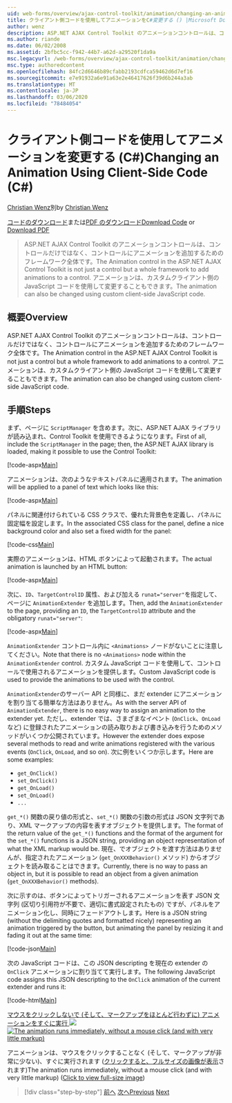 ```yaml
---
uid: web-forms/overview/ajax-control-toolkit/animation/changing-an-animation-using-client-side-code-cs
title: クライアント側コードを使用してアニメーションをC#変更する () |Microsoft Docs
author: wenz
description: ASP.NET AJAX Control Toolkit のアニメーションコントロールは、コントロールだけではなく、コントロールにアニメーションを追加するためのフレームワーク全体です。 アニメーションは、
ms.author: riande
ms.date: 06/02/2008
ms.assetid: 2bfbc5cc-f942-44b7-a62d-a29520f1da9a
msc.legacyurl: /web-forms/overview/ajax-control-toolkit/animation/changing-an-animation-using-client-side-code-cs
msc.type: authoredcontent
ms.openlocfilehash: 84fc2d6646b89cfabb2193cdfca59462d6d7ef16
ms.sourcegitcommit: e7e91932a6e91a63e2e46417626f39d6b244a3ab
ms.translationtype: MT
ms.contentlocale: ja-JP
ms.lasthandoff: 03/06/2020
ms.locfileid: "78484054"
---
```

# <a name="changing-an-animation-using-client-side-code-c"></a><span data-ttu-id="bdd3b-104">クライアント側コードを使用してアニメーションを変更する (C#)</span><span class="sxs-lookup"><span data-stu-id="bdd3b-104">Changing an Animation Using Client-Side Code (C#)</span></span>

<span data-ttu-id="bdd3b-105">[Christian Wenz](https://github.com/wenz)別</span><span class="sxs-lookup"><span data-stu-id="bdd3b-105">by [Christian Wenz](https://github.com/wenz)</span></span>

<span data-ttu-id="bdd3b-106">[コードのダウンロード](https://download.microsoft.com/download/f/9/a/f9a26acd-8df4-4484-8a18-199e4598f411/Animation11.cs.zip)または[PDF のダウンロード](https://download.microsoft.com/download/6/7/1/6718d452-ff89-4d3f-a90e-c74ec2d636a3/animation11CS.pdf)</span><span class="sxs-lookup"><span data-stu-id="bdd3b-106">[Download Code](https://download.microsoft.com/download/f/9/a/f9a26acd-8df4-4484-8a18-199e4598f411/Animation11.cs.zip) or [Download PDF](https://download.microsoft.com/download/6/7/1/6718d452-ff89-4d3f-a90e-c74ec2d636a3/animation11CS.pdf)</span></span>

> <span data-ttu-id="bdd3b-107">ASP.NET AJAX Control Toolkit のアニメーションコントロールは、コントロールだけではなく、コントロールにアニメーションを追加するためのフレームワーク全体です。</span><span class="sxs-lookup"><span data-stu-id="bdd3b-107">The Animation control in the ASP.NET AJAX Control Toolkit is not just a control but a whole framework to add animations to a control.</span></span> <span data-ttu-id="bdd3b-108">アニメーションは、カスタムクライアント側の JavaScript コードを使用して変更することもできます。</span><span class="sxs-lookup"><span data-stu-id="bdd3b-108">The animation can also be changed using custom client-side JavaScript code.</span></span>

## <a name="overview"></a><span data-ttu-id="bdd3b-109">概要</span><span class="sxs-lookup"><span data-stu-id="bdd3b-109">Overview</span></span>

<span data-ttu-id="bdd3b-110">ASP.NET AJAX Control Toolkit のアニメーションコントロールは、コントロールだけではなく、コントロールにアニメーションを追加するためのフレームワーク全体です。</span><span class="sxs-lookup"><span data-stu-id="bdd3b-110">The Animation control in the ASP.NET AJAX Control Toolkit is not just a control but a whole framework to add animations to a control.</span></span> <span data-ttu-id="bdd3b-111">アニメーションは、カスタムクライアント側の JavaScript コードを使用して変更することもできます。</span><span class="sxs-lookup"><span data-stu-id="bdd3b-111">The animation can also be changed using custom client-side JavaScript code.</span></span>

## <a name="steps"></a><span data-ttu-id="bdd3b-112">手順</span><span class="sxs-lookup"><span data-stu-id="bdd3b-112">Steps</span></span>

<span data-ttu-id="bdd3b-113">まず、ページに `ScriptManager` を含めます。次に、ASP.NET AJAX ライブラリが読み込まれ、Control Toolkit を使用できるようになります。</span><span class="sxs-lookup"><span data-stu-id="bdd3b-113">First of all, include the `ScriptManager` in the page; then, the ASP.NET AJAX library is loaded, making it possible to use the Control Toolkit:</span></span>

[!code-aspx[Main](changing-an-animation-using-client-side-code-cs/samples/sample1.aspx)]

<span data-ttu-id="bdd3b-114">アニメーションは、次のようなテキストパネルに適用されます。</span><span class="sxs-lookup"><span data-stu-id="bdd3b-114">The animation will be applied to a panel of text which looks like this:</span></span>

[!code-aspx[Main](changing-an-animation-using-client-side-code-cs/samples/sample2.aspx)]

<span data-ttu-id="bdd3b-115">パネルに関連付けられている CSS クラスで、優れた背景色を定義し、パネルに固定幅を設定します。</span><span class="sxs-lookup"><span data-stu-id="bdd3b-115">In the associated CSS class for the panel, define a nice background color and also set a fixed width for the panel:</span></span>

[!code-css[Main](changing-an-animation-using-client-side-code-cs/samples/sample3.css)]

<span data-ttu-id="bdd3b-116">実際のアニメーションは、HTML ボタンによって起動されます。</span><span class="sxs-lookup"><span data-stu-id="bdd3b-116">The actual animation is launched by an HTML button:</span></span>

[!code-aspx[Main](changing-an-animation-using-client-side-code-cs/samples/sample4.aspx)]

<span data-ttu-id="bdd3b-117">次に、`ID`、`TargetControlID` 属性、および加える `runat="server"`を指定して、ページに `AnimationExtender` を追加します。</span><span class="sxs-lookup"><span data-stu-id="bdd3b-117">Then, add the `AnimationExtender` to the page, providing an `ID`, the `TargetControlID` attribute and the obligatory `runat="server"`:</span></span>

[!code-aspx[Main](changing-an-animation-using-client-side-code-cs/samples/sample5.aspx)]

<span data-ttu-id="bdd3b-118">`AnimationExtender` コントロール内に `<Animations>` ノードがないことに注意してください。</span><span class="sxs-lookup"><span data-stu-id="bdd3b-118">Note that there is no `<Animations>` node within the `AnimationExtender` control.</span></span> <span data-ttu-id="bdd3b-119">カスタム JavaScript コードを使用して、コントロールで使用されるアニメーションを提供します。</span><span class="sxs-lookup"><span data-stu-id="bdd3b-119">Custom JavaScript code is used to provide the animations to be used with the control.</span></span>

<span data-ttu-id="bdd3b-120">`AnimationExtender`のサーバー API と同様に、まだ extender にアニメーションを割り当てる簡単な方法はありません。</span><span class="sxs-lookup"><span data-stu-id="bdd3b-120">As with the server API of `AnimationExtender`, there is no easy way to assign an animation to the extender yet.</span></span> <span data-ttu-id="bdd3b-121">ただし、extender では、さまざまなイベント (`OnClick`、`OnLoad`など) に登録されたアニメーションの読み取りおよび書き込みを行うためのメソッドがいくつか公開されています。</span><span class="sxs-lookup"><span data-stu-id="bdd3b-121">However the extender does expose several methods to read and write animations registered with the various events (`OnClick`, `OnLoad`, and so on).</span></span> <span data-ttu-id="bdd3b-122">次に例をいくつか示します。</span><span class="sxs-lookup"><span data-stu-id="bdd3b-122">Here are some examples:</span></span>

- `get_OnClick()`
- `set_OnClick()`
- `get_OnLoad()`
- `set_OnLoad()`
- `...`

<span data-ttu-id="bdd3b-123">`get_*()` 関数の戻り値の形式と、`set_*()` 関数の引数の形式は JSON 文字列であり、XML マークアップの内容を表すオブジェクトを提供します。</span><span class="sxs-lookup"><span data-stu-id="bdd3b-123">The format of the return value of the `get_*()` functions and the format of the argument for the `set_*()` functions is a JSON string, providing an object representation of what the XML markup would be.</span></span> <span data-ttu-id="bdd3b-124">現在、でオブジェクトを渡す方法はありませんが、指定されたアニメーション (`get_OnXXXBehavior()` メソッド) からオブジェクトを読み取ることはできます。</span><span class="sxs-lookup"><span data-stu-id="bdd3b-124">Currently, there is no way to pass an object in, but it is possible to read an object from a given animation (`get_OnXXXBehavior()` methods).</span></span>

<span data-ttu-id="bdd3b-125">次に示すのは、ボタンによってトリガーされるアニメーションを表す JSON 文字列 (区切り引用符が不要で、適切に書式設定されたもの) ですが、パネルをアニメーション化し、同時にフェードアウトします。</span><span class="sxs-lookup"><span data-stu-id="bdd3b-125">Here is a JSON string (without the delimiting quotes and formatted nicely) representing an animation triggered by the button, but animating the panel by resizing it and fading it out at the same time:</span></span>

[!code-json[Main](changing-an-animation-using-client-side-code-cs/samples/sample6.json)]

<span data-ttu-id="bdd3b-126">次の JavaScript コードは、この JSON descripting を現在の extender の `OnClick` アニメーションに割り当てて実行します。</span><span class="sxs-lookup"><span data-stu-id="bdd3b-126">The following JavaScript code assigns this JSON descripting to the `OnClick` animation of the current extender and runs it:</span></span>

[!code-html[Main](changing-an-animation-using-client-side-code-cs/samples/sample7.html)]

<span data-ttu-id="bdd3b-127">[マウスをクリックしないで (そして、マークアップをほとんど行わずに) アニメーションをすぐに実行 ![](changing-an-animation-using-client-side-code-cs/_static/image2.png)](changing-an-animation-using-client-side-code-cs/_static/image1.png)</span><span class="sxs-lookup"><span data-stu-id="bdd3b-127">[![The animation runs immediately, without a mouse click (and with very little markup)](changing-an-animation-using-client-side-code-cs/_static/image2.png)](changing-an-animation-using-client-side-code-cs/_static/image1.png)</span></span>

<span data-ttu-id="bdd3b-128">アニメーションは、マウスをクリックすることなく (そして、マークアップが非常に少ない)、すぐに実行されます ([クリックすると、フルサイズの画像が表示](changing-an-animation-using-client-side-code-cs/_static/image3.png)されます)</span><span class="sxs-lookup"><span data-stu-id="bdd3b-128">The animation runs immediately, without a mouse click (and with very little markup) ([Click to view full-size image](changing-an-animation-using-client-side-code-cs/_static/image3.png))</span></span>

> [!div class="step-by-step"]
> <span data-ttu-id="bdd3b-129">[前へ](executing-animations-using-client-side-code-cs.md)
> [次へ](animating-an-updatepanel-control-cs.md)</span><span class="sxs-lookup"><span data-stu-id="bdd3b-129">[Previous](executing-animations-using-client-side-code-cs.md)
[Next](animating-an-updatepanel-control-cs.md)</span></span>
